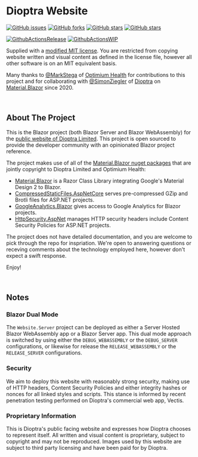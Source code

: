 # Dioptra Website

[![GitHub issues](https://img.shields.io/github/issues/Dioptra/Website.2203?logo=github&style=flat-square)](https://github.com/Dioptra/Website.2203/issues)
[![GitHub forks](https://img.shields.io/github/forks/Dioptra/Website.2203?logo=github&style=flat-square)](https://github.com/Dioptra/Website.2203/network/members)
[![GitHub stars](https://img.shields.io/github/stars/Dioptra/Website.2203?logo=github&style=flat-square)](https://github.com/Dioptra/Website.2203/stargazers)
[![GitHub stars](https://img.shields.io/github/watchers/Dioptra/Website.2203?logo=github&style=flat-square)](https://github.com/Dioptra/Website.2203/watchers)

[![GithubActionsRelease](https://img.shields.io/github/actions/workflow/status/Dioptra/Website.2203/GithubActionsRelease.yml?label=actions%20release&logo=github&style=flat-square)](https://github.com/Material-Blazor/HttpSecurity.AspNet/actions/workflows/GithubActionsRelease.yml)
[![GithubActionsWIP](https://img.shields.io/github/actions/workflow/status/Dioptra/Website.2203/GithubActionsWIP.yml?label=actions%20wip&logo=github&style=flat-square)](https://github.com/Material-Blazor/HttpSecurity.AspNet/actions/workflows/GithubActionsWIP.yml)

Supplied with a [modified MIT license](https://github.com/Dioptra/Website.2203/blob/main/LICENSE.md). You are restricted from copying website written and visual content
as defined in the license file, however all other software is on an MIT equivalent basis.

Many thanks to [@MarkStega](https://github.com/MarkStega) of [Optimium Health](https://www.optimiumhealth.com/) for contributions to this project and for collaborating with
[@SimonZiegler](https://github.com/simonziegler) of [Dioptra](https://dioptra.tech) on [Material.Blazor](https://github.com/Material-Blazor) since 2020.

<br />

## About The Project
This is the Blazor project (both Blazor Server and Blazor WebAssembly) for the [public website of Dioptra Limited](https://dioptra.tech). This project is open sourced to
provide the developer community with an opinionated Blazor project reference.

The project makes use of all of the [Material.Blazor nuget packages](https://github.com/Material-Blazor) that are jointly copyright to Dioptra Limited and Optimium Health:

- [Material.Blazor](https://github.com/Material-Blazor/Material.Blazor) is a Razor Class Library integrating Google's Material Design 2 to Blazor.
- [CompressedStaticFiles.AspNetCore](https://github.com/Material-Blazor/CompressedStaticFiles.AspNetCore) serves pre-compressed GZip and Brotli files for ASP.NET projects.
- [GoogleAnalytics.Blazor](https://github.com/Material-Blazor/GoogleAnalytics.Blazor) gives access to Google Analytics for Blazor projects.
- [HttpSecurity.AspNet](https://github.com/Material-Blazor/HttpSecurity.AspNet) manages HTTP security headers include Content Security Policies for ASP.NET projects.

The project does not have detailed documentation, and you are welcome to pick through the repo for inspriation. We're open to answering questions or receving comments about
the technology employed here, however don't expect a swift response.

Enjoy!

<br />

## Notes

### Blazor Dual Mode

The `Website.Server` project can be deployed as either a Server Hosted Blazor WebAssembly app or a Blazor Server app. This dual mode approach is switched by using either the 
`DEBUG_WEBASSEMBLY` or the `DEBUG_SERVER` configurations, or likewise for release the `RELEASE_WEBASSEMBLY` or the `RELEASE_SERVER` configurations.

### Security

We aim to deploy this website with reasonably strong security, making use of HTTP headers, Content Security Policies and either integrity hashes or nonces for all linked
styles and scripts. This stance is informed by recent penetration testing performed on Dioptra's commercial web app, Vectis.

### Proprietary Information

This is Dioptra's public facing website and expresses how Dioptra chooses to represent itself. All written and visual content is proprietary, subject to copyright and may
not be reproduced. Images used by this website are subject to third party licensing and have been paid for by Dioptra.
